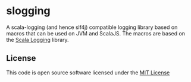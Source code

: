 slogging
========

A scala-logging (and hence slf4j) compatible logging library based on macros that can be used on JVM and ScalaJS. The macros are based on the [Scala Logging](https://github.com/typesafehub/scala-logging) library.

License
-------
This code is open source software licensed under the [MIT License](http://opensource.org/licenses/MIT)
